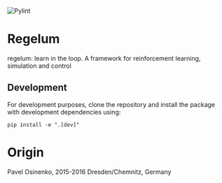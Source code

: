 ![Pylint](https://img.shields.io/badge/pylint-9.69%2F10-brightgreen)


# Regelum
regelum: learn in the loop. A framework for reinforcement learning, simulation and control

## Development

For development purposes, clone the repository and install the package with development dependencies using:
```
pip install -e ".[dev]"
```

# Origin

Pavel Osinenko, 2015-2016
Dresden/Chemnitz, Germany
